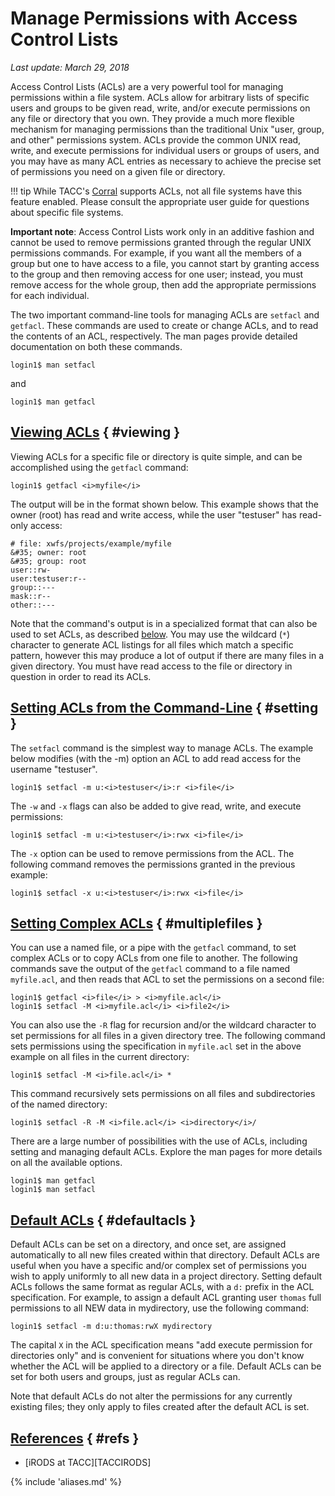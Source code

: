 # Manage Permissions with Access Control Lists
*Last update: March 29, 2018* 

Access Control Lists (ACLs) are a very powerful tool for managing permissions within a file system. ACLs allow for arbitrary lists of specific users and groups to be given read, write, and/or execute permissions on any file or directory that you own. They provide a much more flexible mechanism for managing permissions than the traditional Unix "user, group, and other" permissions system.  ACLs provide the common UNIX read, write, and execute permissions for individual users or groups of users, and you may have as many ACL entries as necessary to achieve the precise set of permissions you need on a given file or directory. 

!!! tip
	While TACC's <a href="../../hpc/corral">Corral</a> supports ACLs, not all file systems have this feature enabled. Please consult the appropriate user guide for questions about specific file systems.

**Important note**: Access Control Lists work only in an additive fashion and cannot be used to remove permissions granted through the regular UNIX permissions commands. For example, if you want all the members of a group but one to have access to a file, you cannot start by granting access to the group and then removing access for one user; instead, you must remove access for the whole group, then add the appropriate permissions for each individual. 

The two important command-line tools for managing ACLs are `setfacl` and `getfacl`. These commands are used to create or change ACLs, and to read the contents of an ACL, respectively. The man pages provide detailed documentation on both these commands. 

```cmd-line
login1$ man setfacl
```

and

```cmd-line
login1$ man getfacl
```

## [Viewing ACLs](#viewing) { #viewing }

Viewing ACLs for a specific file or directory is quite simple, and can be accomplished using the `getfacl` command:

```cmd-line
login1$ getfacl <i>myfile</i>
```

The output will be in the format shown below.  This example shows that the owner (root) has read and write access, while the user "testuser" has read-only access:

	# file: xwfs/projects/example/myfile
	&#35; owner: root
	&#35; group: root
	user::rw-
	user:testuser:r--
	group::---
	mask::r--
	other::---

Note that the command's output is in a specialized format that can also be used to set ACLs, as described [below](#multiplefiles).  You may use the wildcard (`*`) character to generate ACL listings for all files which match a specific pattern, however this may produce a lot of output if there are many files in a given directory. You must have read access to the file or directory in question in order to read its ACLs.

## [Setting ACLs from the Command-Line](#setting) { #setting }

The `setfacl` command is the simplest way to manage ACLs. The example below modifies (with the -m) option an ACL to add read access for the username "testuser". 

```cmd-line
login1$ setfacl -m u:<i>testuser</i>:r <i>file</i>
```

The `-w` and `-x` flags can also be added to give read, write, and execute permissions:

```cmd-line
login1$ setfacl -m u:<i>testuser</i>:rwx <i>file</i>
```

The `-x` option can be used to remove permissions from the ACL. The following command removes the permissions granted in the previous example:

```cmd-line
login1$ setfacl -x u:<i>testuser</i>:rwx <i>file</i>
```


## [Setting Complex ACLs](#multiplefiles) { #multiplefiles }

You can use a named file, or a pipe with the `getfacl` command, to set complex ACLs or to copy ACLs from one file to another. The following commands save the output of the `getfacl` command to a file named `myfile.acl`, and then reads that ACL to set the permissions on a second file:

```cmd-line
login1$ getfacl <i>file</i> > <i>myfile.acl</i>
login1$ setfacl -M <i>myfile.acl</i> <i>file2</i>
```

You can also use the `-R` flag for recursion and/or the wildcard character to set permissions for all files in a given directory tree.  The following command sets permissions using the specification in `myfile.acl` set in the above example on all files in the current directory:

```cmd-line
login1$ setfacl -M <i>file.acl</i> *
```

This command  recursively sets permissions on all files and subdirectories of the named directory:

```cmd-line
login1$ setfacl -R -M <i>file.acl</i> <i>directory</i>/
```

There are a large number of possibilities with the use of ACLs, including setting and managing default ACLs. Explore the man pages for more details on all the available options.

```cmd-line
login1$ man getfacl
login1$ man setfacl
```

## [Default ACLs](#defaultacls) { #defaultacls }

Default ACLs can be set on a directory, and once set, are assigned automatically to all new files created within that directory. Default ACLs are useful when you have a specific and/or complex set of permissions you wish to apply uniformly to all new data in a project directory. Setting default ACLs follows the same format as regular ACLs, with a `d:` prefix in the ACL specification. For example, to assign a default ACL granting user `thomas` full permissions to all NEW data in mydirectory, use the following command:

```cmd-line
login1$ setfacl -m d:u:thomas:rwX mydirectory
```

The capital `X` in the ACL specification means "add execute permission for directories only" and is convenient for situations where you don't know whether the ACL will be applied to a directory or a file. Default ACLs can be set for both users and groups, just as regular ACLs can.

Note that default ACLs do not alter the permissions for any currently existing files; they only apply to files created after the default ACL is set.


## [References](#refs) { #refs }

* [iRODS at TACC][TACCIRODS]

{% include 'aliases.md' %}
